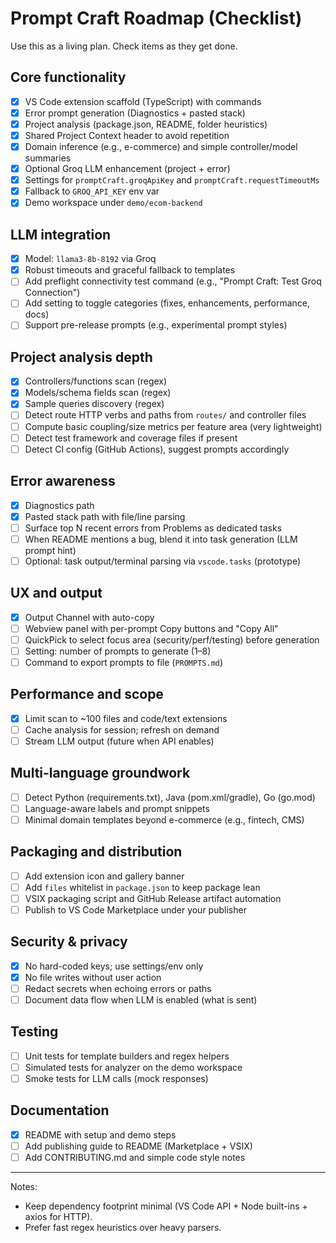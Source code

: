 # Prompt Craft Roadmap (Checklist)

Use this as a living plan. Check items as they get done.

## Core functionality
- [x] VS Code extension scaffold (TypeScript) with commands
- [x] Error prompt generation (Diagnostics + pasted stack)
- [x] Project analysis (package.json, README, folder heuristics)
- [x] Shared Project Context header to avoid repetition
- [x] Domain inference (e.g., e-commerce) and simple controller/model summaries
- [x] Optional Groq LLM enhancement (project + error)
- [x] Settings for `promptCraft.groqApiKey` and `promptCraft.requestTimeoutMs`
- [x] Fallback to `GROQ_API_KEY` env var
- [x] Demo workspace under `demo/ecom-backend`

## LLM integration
- [x] Model: `llama3-8b-8192` via Groq
- [x] Robust timeouts and graceful fallback to templates
- [ ] Add preflight connectivity test command (e.g., "Prompt Craft: Test Groq Connection")
- [ ] Add setting to toggle categories (fixes, enhancements, performance, docs)
- [ ] Support pre-release prompts (e.g., experimental prompt styles)

## Project analysis depth
- [x] Controllers/functions scan (regex)
- [x] Models/schema fields scan (regex)
- [x] Sample queries discovery (regex)
- [ ] Detect route HTTP verbs and paths from `routes/` and controller files
- [ ] Compute basic coupling/size metrics per feature area (very lightweight)
- [ ] Detect test framework and coverage files if present
- [ ] Detect CI config (GitHub Actions), suggest prompts accordingly

## Error awareness
- [x] Diagnostics path
- [x] Pasted stack path with file/line parsing
- [ ] Surface top N recent errors from Problems as dedicated tasks
- [ ] When README mentions a bug, blend it into task generation (LLM prompt hint)
- [ ] Optional: task output/terminal parsing via `vscode.tasks` (prototype)

## UX and output
- [x] Output Channel with auto-copy
- [ ] Webview panel with per-prompt Copy buttons and "Copy All"
- [ ] QuickPick to select focus area (security/perf/testing) before generation
- [ ] Setting: number of prompts to generate (1–8)
- [ ] Command to export prompts to file (`PROMPTS.md`)

## Performance and scope
- [x] Limit scan to ~100 files and code/text extensions
- [ ] Cache analysis for session; refresh on demand
- [ ] Stream LLM output (future when API enables)

## Multi-language groundwork
- [ ] Detect Python (requirements.txt), Java (pom.xml/gradle), Go (go.mod)
- [ ] Language-aware labels and prompt snippets
- [ ] Minimal domain templates beyond e-commerce (e.g., fintech, CMS)

## Packaging and distribution
- [ ] Add extension icon and gallery banner
- [ ] Add `files` whitelist in `package.json` to keep package lean
- [ ] VSIX packaging script and GitHub Release artifact automation
- [ ] Publish to VS Code Marketplace under your publisher

## Security & privacy
- [x] No hard-coded keys; use settings/env only
- [x] No file writes without user action
- [ ] Redact secrets when echoing errors or paths
- [ ] Document data flow when LLM is enabled (what is sent)

## Testing
- [ ] Unit tests for template builders and regex helpers
- [ ] Simulated tests for analyzer on the demo workspace
- [ ] Smoke tests for LLM calls (mock responses)

## Documentation
- [x] README with setup and demo steps
- [ ] Add publishing guide to README (Marketplace + VSIX)
- [ ] Add CONTRIBUTING.md and simple code style notes

---

Notes:
- Keep dependency footprint minimal (VS Code API + Node built-ins + axios for HTTP).
- Prefer fast regex heuristics over heavy parsers.